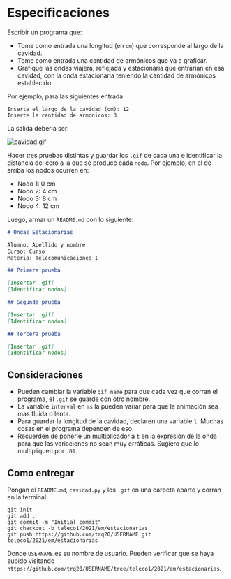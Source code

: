 # Especificaciones

Escribir un programa que:

- Tome como entrada una longitud (en `cm`) que corresponde al largo de la cavidad.
- Tome como entrada una cantidad de armónicos que va a graficar.
- Grafique las ondas viajera, reflejada y estacionaria que entrarían en esa cavidad, con la onda estacionaria teniendo la cantidad de armónicos establecido.

Por ejemplo, para las siguientes entrada:

```
Inserte el largo de la cavidad (cm): 12
Inserte la cantidad de armonicos: 3
```

La salida debería ser:

![cavidad.gif](./cavidad.gif)

Hacer tres pruebas distintas y guardar los `.gif` de cada una e identificar la distancia del cero a la que se produce cada `nodo`. Por ejemplo, en el de arriba los nodos ocurren en:

- Nodo 1: 0 cm
- Nodo 2: 4 cm
- Nodo 3: 8 cm
- Nodo 4: 12 cm

Luego, armar un `README.md` con lo siguiente:

```markdown
# Ondas Estacionarias

Alumno: Apellido y nombre
Curso: Curso
Materia: Telecomunicaciones I

## Primera prueba

[Insertar .gif]
[Identificar nodos]

## Segunda prueba

[Insertar .gif]
[Identificar nodos]

## Tercera prueba

[Insertar .gif]
[Identificar nodos]
```

## Consideraciones

- Pueden cambiar la variable `gif_name` para que cada vez que corran el programa, el `.gif` se guarde con otro nombre.
- La variable `interval` en `ms` la pueden variar para que la animación sea mas fluida o lenta.
- Para guardar la longitud de la cavidad, declaren una variable `l`. Muchas cosas en el programa dependen de eso.
- Recuerden de ponerle un multiplicador a `t` en la expresión de la onda para que las variaciones no sean muy erráticas. Sugiero que lo multipliquen por `.01`. 

## Como entregar

Pongan el `README.md`, `cavidad.py` y los `.gif` en una carpeta aparte y corran en la terminal:

```
git init
git add .
git commit -m "Initial commit"
git checkout -b teleco1/2021/em/estacionarias
git push https://github.com/trq20/USERNAME.git teleco1/2021/em/estacionarias
```

Donde `USERNAME` es su nombre de usuario. Pueden verificar que se haya subido visitando `https://github.com/trq20/USERNAME/tree/teleco1/2021/em/estacionarias`.
